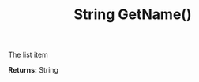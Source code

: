 ﻿---
uid: crmscript_ref_NSAmountClassEntity_GetName
title: String GetName()
intellisense: NSAmountClassEntity.GetName
keywords: NSAmountClassEntity, GetName
so.topic: reference
---

The list item

**Returns:** String


